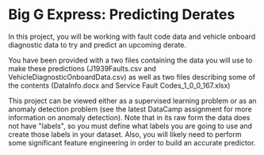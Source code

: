 # Big G Express: Predicting Derates

In this project, you will be working with fault code data and vehicle onboard diagnostic data to try and predict an upcoming derate.

You have been provided with a two files containing the data you will use to make these predictions (J1939Faults.csv and VehicleDiagnosticOnboardData.csv) as well as two files describing some of the contents (DataInfo.docx and Service Fault Codes_1_0_0_167.xlsx) 

This project can be viewed either as a supervised learning problem or as an anomaly detection problem (see the latest DataCamp assignment for more information on anomaly detection). Note that in its raw form the data does not have "labels", so you must define what labels you are going to use and create those labels in your dataset. Also, you will likely need to perform some significant feature engineering in order to build an accurate predictor.
